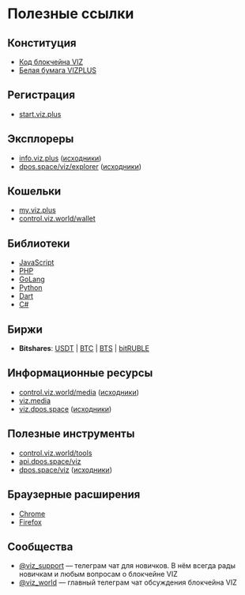 # Полезные ссылки

## Конституция
* [Код блокчейна VIZ](https://github.com/VIZ-Blockchain/viz-cpp-node)
* [Белая бумага VIZPLUS](https://viz.media/vizplus-whitepaper/)

## Регистрация
* [start.viz.plus](https://start.viz.plus)

## Эксплореры
* [info.viz.plus](https://info.viz.plus) ([исходники](https://github.com/vizplus/info-viz-plus))
* [dpos.space/viz/explorer](https://dpos.space/viz/explorer) ([исходники](https://github.com/denis-skripnik/dpos.space))

## Кошельки
* [my.viz.plus](https://my.viz.plus)
* [control.viz.world/wallet](https://control.viz.world/wallet/)

## Библиотеки
* [JavaScript](https://github.com/VIZ-Blockchain/viz-js-lib)
* [PHP](https://github.com/t3ran13/php-graphene-node-client)
* [GoLang](https://github.com/VIZ-Blockchain/viz-go-lib)
* [Python](https://github.com/VIZ-Blockchain/viz-python-lib)
* [Dart](https://github.com/VizTower/viz-transaction)
* [C#](https://github.com/lososeg/Graphene.Viz)

## Биржи
* **Bitshares**: [USDT](https://wallet.bitshares.org/#/market/XCHNG.VIZ_RUDEX.USDT) | [BTC](https://wallet.bitshares.org/#/market/XCHNG.VIZ_RUDEX.BTC) | [BTS](https://wallet.bitshares.org/#/market/XCHNG.VIZ_BTS) | [bitRUBLE](https://wallet.bitshares.org/#/market/XCHNG.VIZ_RUBLE)

## Информационные ресурсы
* [control.viz.world/media](https://control.viz.world/media/tags/en/) ([исходники](https://github.com/VIZ-Blockchain/viz-php-control-panel))
* [viz.media](https://viz.media)
* [viz.dpos.space](https://viz.dpos.space) ([исходники](https://github.com/denis-skripnik/dpos.space))

## Полезные инструменты
* [control.viz.world/tools](https://control.viz.world/tools/)
* [api.dpos.space/viz](https://api.dpos.space/viz/)
* [dpos.space/viz](https://dpos.space/viz) ([исходники](https://github.com/denis-skripnik/dpos.space))

## Браузерные расширения
* [Chrome](https://chrome.google.com/webstore/detail/vizonator/iehoehfkanaobnbldjfjfabbpaiiojnp)
* [Firefox](https://addons.mozilla.org/ru/firefox/addon/vizonator/)

## Сообщества
* [@viz_support](https://t.me/viz_support) — телеграм чат для новичков. В нём всегда рады новичкам и любым вопросам о блокчейне VIZ
* [@viz_world](https://t.me/viz_world) — главный телеграм чат обсуждения блокчейна VIZ
